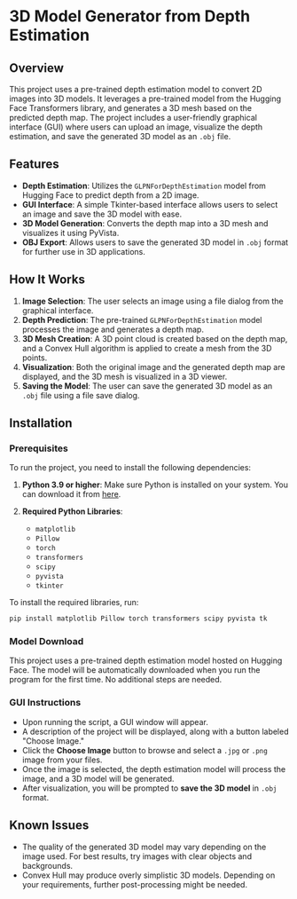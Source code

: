 # 3D Model Generator from Depth Estimation

## Overview

This project uses a pre-trained depth estimation model to convert 2D images into 3D models. It leverages a pre-trained model from the Hugging Face Transformers library, and generates a 3D mesh based on the predicted depth map. The project includes a user-friendly graphical interface (GUI) where users can upload an image, visualize the depth estimation, and save the generated 3D model as an `.obj` file.

## Features

- **Depth Estimation**: Utilizes the `GLPNForDepthEstimation` model from Hugging Face to predict depth from a 2D image.
- **GUI Interface**: A simple Tkinter-based interface allows users to select an image and save the 3D model with ease.
- **3D Model Generation**: Converts the depth map into a 3D mesh and visualizes it using PyVista.
- **OBJ Export**: Allows users to save the generated 3D model in `.obj` format for further use in 3D applications.

## How It Works

1. **Image Selection**: The user selects an image using a file dialog from the graphical interface.
2. **Depth Prediction**: The pre-trained `GLPNForDepthEstimation` model processes the image and generates a depth map.
3. **3D Mesh Creation**: A 3D point cloud is created based on the depth map, and a Convex Hull algorithm is applied to create a mesh from the 3D points.
4. **Visualization**: Both the original image and the generated depth map are displayed, and the 3D mesh is visualized in a 3D viewer.
5. **Saving the Model**: The user can save the generated 3D model as an `.obj` file using a file save dialog.

## Installation

### Prerequisites

To run the project, you need to install the following dependencies:

1. **Python 3.9 or higher**: Make sure Python is installed on your system. You can download it from [here](https://www.python.org/downloads/).

2. **Required Python Libraries**:
   - `matplotlib`
   - `Pillow`
   - `torch`
   - `transformers`
   - `scipy`
   - `pyvista`
   - `tkinter`

To install the required libraries, run:

```bash
pip install matplotlib Pillow torch transformers scipy pyvista tk
```

### Model Download
This project uses a pre-trained depth estimation model hosted on Hugging Face. The model will be automatically downloaded when you run the program for the first time. No additional steps are needed.

### GUI Instructions

- Upon running the script, a GUI window will appear.
- A description of the project will be displayed, along with a button labeled "Choose Image."
- Click the **Choose Image** button to browse and select a `.jpg` or `.png` image from your files.
- Once the image is selected, the depth estimation model will process the image, and a 3D model will be generated.
- After visualization, you will be prompted to **save the 3D model** in `.obj` format.

## Known Issues

- The quality of the generated 3D model may vary depending on the image used. For best results, try images with clear objects and backgrounds.
- Convex Hull may produce overly simplistic 3D models. Depending on your requirements, further post-processing might be needed.
